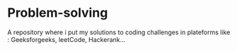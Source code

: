 # Problem-solving
A repository where i put my solutions to coding challenges in plateforms like : Geeksforgeeks, leetCode, Hackerank...
